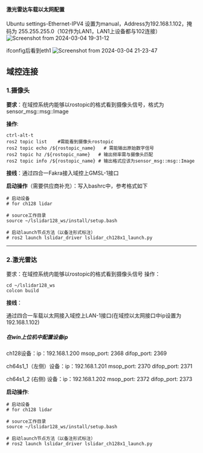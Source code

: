 #### 激光雷达车载以太网配置
Ubuntu settings-Ethernet-IPV4
设置为manual，Address为192.168.1.102，掩码为 255.255.255.0（102作为LAN1，LAN1上设备都与102连接）
![Screenshot from 2024-03-04 19-31-12](https://github.com/countsp/domain_controller/assets/102967883/e9d61be8-f651-495a-a6a9-a16f9b953a29)

ifconfig后看到eth1
![Screenshot from 2024-03-04 21-23-47](https://github.com/countsp/domain_controller/assets/102967883/73a4290c-624e-4b2c-a73f-51b7dd04fcf7)

## 域控连接
### 1.摄像头
**要求**：在域控系统内能够以rostopic的格式看到摄像头信号，格式为sensor_msg::msg::Image

**操作**: 
```
ctrl-alt-t
ros2 topic list    #需能看到摄像头rostopic
ros2 topic echo /${rostopic_name}   # 需能输出原始数字信号
ros2 topic hz /${rostopic_name}   # 输出频率需与摄像头匹配
ros2 topic info /${rostopic_name} # 输出格式应该为sensor_msg::msg::Image

```
**接线**：通过四合一Fakra接入域控上GMSL-1接口

**启动操作**（需要供应商补充）：写入bashrc中，参考格式如下
```
# 启动设备
# for ch128 lidar

# source工作目录
source ~/lslidar128_ws/install/setup.bash

# 启动launch节点方法（以备注形式标注）
# ros2 launch lslidar_driver lslidar_ch128x1_launch.py  
```

---

### 2.激光雷达
要求：在域控系统内能够以rostopic的格式看到摄像头信号
操作：
```
cd ~/lslidar128_ws
colcon build
```

**接线**：

通过四合一车载以太网接入域控上LAN-1接口(在域控以太网接口中ip设置为192.168.1.102)

##### 在win上位机中配置设备ip

ch128设备：ip：192.168.1.200  msop_port: 2368  difop_port: 2369

ch64s1_1（左侧）设备：ip：192.168.1.201  msop_port: 2370  difop_port: 2371

ch64s1_2 (右侧) 设备：ip：192.168.1.202  msop_port: 2372  difop_port: 2373

**启动操作**:
```
# 启动设备
# for ch128 lidar

# source工作目录
source ~/lslidar128_ws/install/setup.bash

# 启动launch节点方法（以备注形式标注）
# ros2 launch lslidar_driver lslidar_ch128x1_launch.py  
```
